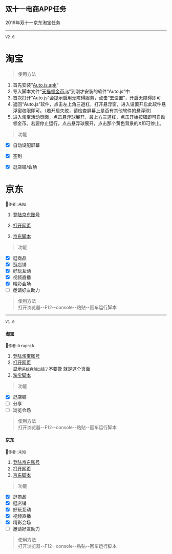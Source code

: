 ## 双十一电商APP任务  
2019年双十一京东淘宝任务  
***
`V2.0`  
  
# 淘宝  
> 使用方法  
1. 首先安装“[Auto.js.apk](/Auto.js.apk)”  
2. 导入脚本文件“[天猫领金币.js](/天猫领金币.js)”到刚才安装的软件“Auto.js”中  
3. 首次打开“Auto.js”会提示启用无障碍服务，点击“去设置”，开启无障碍即可  
4. 返回“Auto.js”软件，点击左上角三道杠，打开悬浮窗，进入设置开启此软件悬浮窗权限即可。（若开启失败，请检查屏幕上是否有其他软件的悬浮球）  
5. 进入淘宝活动页面，点击悬浮球展开，最上方三道杠，点击开始按钮即可自动领金币。若要停止运行，点击悬浮球展开，点击那个黄色背景的X即可停止。  

> 功能  
- [x] 自动设配屏幕   
- [x] 签到  
- [x] 逛店铺/会场  


# 京东  
:raised_hands:`作者:未知`  
  
1. [登陆京东账号](https://www.jd.com/)  
  
2. [打开网页](https://happy.m.jd.com/babelDiy/GZWVJFLMXBQVEBDQZWMY/XJf8bH6oXDWSgS91daDJzXh9bU7/index.html#/failback)  
  
3. [京东脚本](/京东养红包脚本.txt)  
  
> 功能  
- [x] 逛商品  
- [x] 逛店铺    
- [x] 好玩互动  
- [x] 视频直播  
- [x] 精彩会场 
- [ ] 邀请好友助力  

> 使用方法  
打开浏览器--F12--console--粘贴--回车运行脚本


***  
`V1.0`
#### 淘宝  
:raised_hands:`作者:krapnik`  
1. [登陆淘宝账号](https://main.m.taobao.com/mytaobao/index.html)  
2. [打开网页](https://market.m.taobao.com/app/tb-source-app/campaign/pages/index)  
显示`系统竟然出错了`不要管 就是这个页面  
3. [淘宝脚本](/天猫喵币脚本.txt)  
> 功能  
- [x] 逛店铺  
- [ ] 分享  
- [ ] 浏览会场  
> 使用方法  
打开浏览器--F12--console--粘贴--回车运行脚本  
  
#### 京东  
:raised_hands:`作者:未知`  
1. [登陆京东账号](https://www.jd.com/)  
2. [打开网页](https://happy.m.jd.com/babelDiy/GZWVJFLMXBQVEBDQZWMY/XJf8bH6oXDWSgS91daDJzXh9bU7/index.html#/failback)  
3. [京东脚本](/京东养红包脚本.txt)  
> 功能  
- [x] 逛商品  
- [x] 逛店铺    
- [x] 好玩互动  
- [x] 视频直播  
- [x] 精彩会场 
- [ ] 邀请好友助力  
> 使用方法  
打开浏览器--F12--console--粘贴--回车运行脚本
